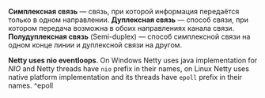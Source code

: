 **Симплексная связь** — связь, при которой информация передаётся только в одном направлении.
**Дуплексная связь** — способ связи, при котором передача возможна в обоих направлениях канала связи.
**Полудуплексная связь** (Semi-duplex) — способ симплексной связи на одном конце линии и дуплексной связи на другом.

**Netty uses nio eventloops**. On Windows Netty uses java implementation for *NIO* and Netty threads have `nio` prefix in their names, on Linux Netty uses native platform implementation and its threads have `epoll` prefix in their names. ^epoll